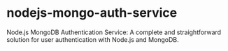 # nodejs-mongo-auth-service
Node.js MongoDB Authentication Service: A complete and straightforward solution for user authentication with Node.js and MongoDB.
